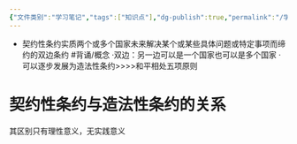 ```yaml
---
{"文件类别":"学习笔记","tags":["知识点"],"dg-publish":true,"permalink":"/学习笔记/知识点cheese/契约性条约/","dgPassFrontmatter":true,"created":"2024-09-23T22:19:18.019+08:00","updated":"2024-09-24T09:54:58.266+08:00"}
---
```


- 契约性条约实质两个或多个国家未来解决某个或某些具体问题或特定事项而缔约的双边条约 #背诵/概念 
·双边：另一边可以是一个国家也可以是多个国家
·可以逐步发展为造法性条约>>>>和平相处五项原则

# 契约性条约与造法性条约的关系
其区别只有理性意义，无实践意义